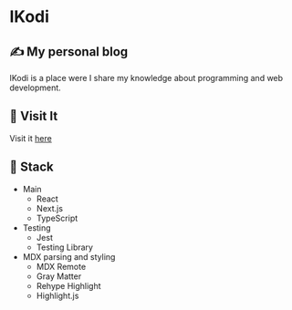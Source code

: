 # IKodi

## ✍️ My personal blog

IKodi is a place were I share my knowledge about programming and web development.

## 🔗 Visit It

Visit it [here](https://ikodi.vercel.app)

## 🚀 Stack

- Main
  - React
  - Next.js
  - TypeScript
- Testing
  - Jest
  - Testing Library
- MDX parsing and styling
  - MDX Remote
  - Gray Matter
  - Rehype Highlight
  - Highlight.js
